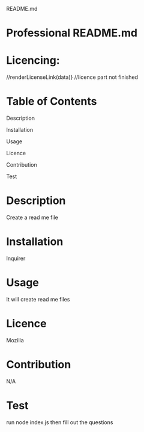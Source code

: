 README.md
  

Professional README.md  
================
Licencing:
================
 //renderLicenseLink(data)} //licence part not finished


Table of Contents
================
Description

Installation

Usage

Licence

Contribution

Test


Description
================
Create a read me file


Installation
================
Inquirer


Usage
================
It will create read me files


Licence
================
Mozilla


Contribution
================
N/A


Test
================
run node index.js then fill out the questions


